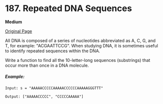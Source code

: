 # 187. Repeated DNA Sequences

**Medium**

[Original Page](https://leetcode.com/problems/repeated-dna-sequences/)

All DNA is composed of a series of nucleotides abbreviated as A, C, G, and T, for example: "ACGAATTCCG". When studying DNA, it is sometimes useful to identify repeated sequences within the DNA.

Write a function to find all the 10-letter-long sequences (substrings) that occur more than once in a DNA molecule.

##### Example:
```
Input: s = "AAAAACCCCCAAAAACCCCCCAAAAAGGGTTT"

Output: ["AAAAACCCCC", "CCCCCAAAAA"]
```
